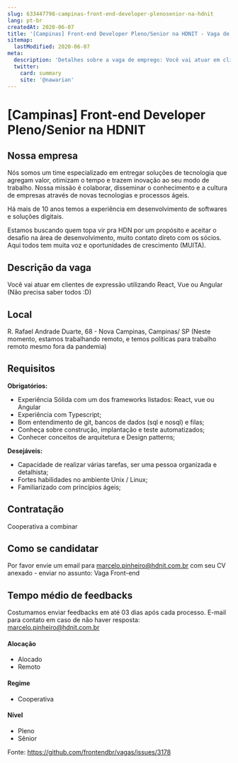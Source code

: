 ```yaml
---
slug: 633447798-campinas-front-end-developer-plenosenior-na-hdnit
lang: pt-br
createdAt: 2020-06-07
title: '[Campinas] Front-end Developer Pleno/Senior na HDNIT - Vaga de Emprego'
sitemap:
  lastModified: 2020-06-07
meta:
  description: 'Detalhes sobre a vaga de emprego: Você vai atuar em clientes de expressão utilizando React, Vue ou Angular (Não precisa saber todos :D)'
  twitter:
    card: summary
    site: '@nawarian'
---
```


# [Campinas] Front-end Developer Pleno/Senior na HDNIT

## Nossa empresa

Nós somos um time especializado em entregar soluções de tecnologia que agregam valor, otimizam o tempo e trazem inovação ao seu modo de trabalho. Nossa missão é colaborar, disseminar o conhecimento e a cultura de empresas através de novas tecnologias e processos ágeis.

Há mais de 10 anos temos a experiência em desenvolvimento de softwares e soluções digitais.

Estamos buscando quem topa vir pra HDN por um propósito e aceitar o desafio na área de desenvolvimento, muito contato direto com os sócios. Aqui todos tem muita voz e oportunidades de crescimento (MUITA). 

## Descrição da vaga

Você vai atuar em clientes de expressão utilizando React, Vue ou Angular (Não precisa saber todos :D)

## Local
R. Rafael Andrade Duarte, 68 - Nova Campinas, Campinas/ SP
(Neste momento, estamos trabalhando remoto, e temos políticas para trabalho remoto mesmo fora da pandemia)

## Requisitos

**Obrigatórios:**
- Experiência Sólida com um dos frameworks listados: React, vue ou Angular
- Experiência com Typescript;
- Bom entendimento de git, bancos de dados (sql e nosql) e filas;
- Conheça sobre construção, implantação e teste automatizados;
- Conhecer conceitos de arquitetura e Design patterns;

**Desejáveis:**
- Capacidade de realizar várias tarefas, ser uma pessoa organizada e detalhista;
- Fortes habilidades no ambiente Unix / Linux;
- Familiarizado com princípios ágeis;

## Contratação
Cooperativa a combinar

## Como se candidatar

Por favor envie um email para marcelo.pinheiro@hdnit.com.br com seu CV anexado - enviar no assunto: Vaga Front-end

## Tempo médio de feedbacks

Costumamos enviar feedbacks em até 03 dias após cada processo.
E-mail para contato em caso de não haver resposta: marcelo.pinheiro@hdnit.com.br

#### Alocação
- Alocado
- Remoto

#### Regime
- Cooperativa

#### Nível
- Pleno
- Sênior




Fonte: https://github.com/frontendbr/vagas/issues/3178